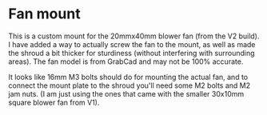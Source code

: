 # Fan mount

This is a custom mount for the 20mmx40mm blower fan (from the V2 build).  I have added a way to actually screw the fan to the mount, as well as made the shroud a bit thicker for sturdiness (without interfering with surrounding areas).  The fan model is from GrabCad and may not be 100% accurate.

It looks like 16mm M3 bolts should do for mounting the actual fan, and to connect the mount plate to the shroud you'll need some M2 bolts and M2 jam nuts.  (I am just using the ones that came with the smaller 30x10mm square blower fan from V1).
